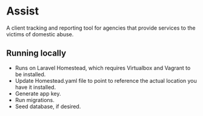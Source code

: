 # Assist
A client tracking and reporting tool for agencies that provide services to the victims of domestic abuse.

## Running locally
* Runs on Laravel Homestead, which requires Virtualbox and Vagrant to be installed.
* Update Homestead.yaml file to point to reference the actual location you have it installed.
* Generate app key.
* Run migrations.
* Seed database, if desired.
